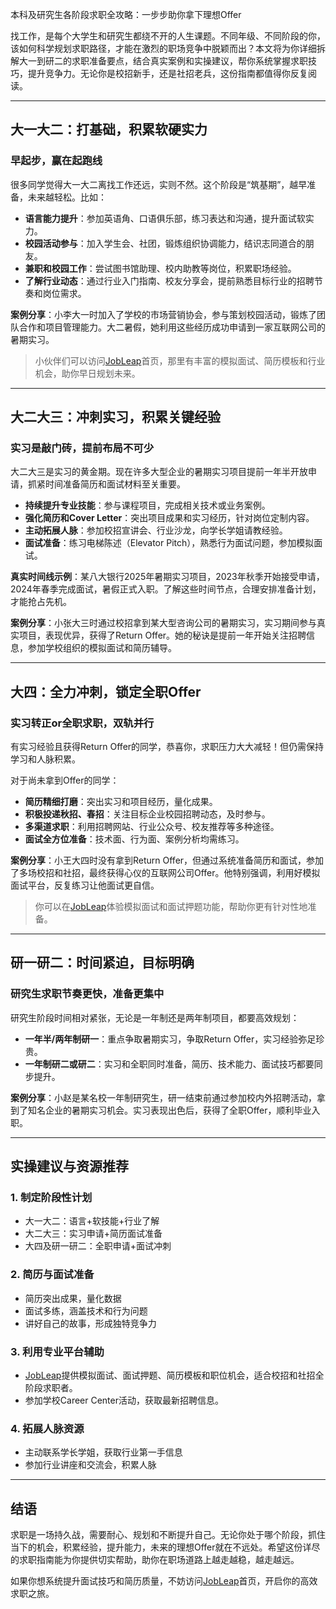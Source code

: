 本科及研究生各阶段求职全攻略：一步步助你拿下理想Offer

找工作，是每个大学生和研究生都绕不开的人生课题。不同年级、不同阶段的你，该如何科学规划求职路径，才能在激烈的职场竞争中脱颖而出？本文将为你详细拆解大一到研二的求职准备要点，结合真实案例和实操建议，帮你系统掌握求职技巧，提升竞争力。无论你是校招新手，还是社招老兵，这份指南都值得你反复阅读。

---

## 大一大二：打基础，积累软硬实力

### 早起步，赢在起跑线

很多同学觉得大一大二离找工作还远，实则不然。这个阶段是“筑基期”，越早准备，未来越轻松。比如：

- **语言能力提升**：参加英语角、口语俱乐部，练习表达和沟通，提升面试软实力。
- **校园活动参与**：加入学生会、社团，锻炼组织协调能力，结识志同道合的朋友。
- **兼职和校园工作**：尝试图书馆助理、校内助教等岗位，积累职场经验。
- **了解行业动态**：通过行业入门指南、校友分享会，提前熟悉目标行业的招聘节奏和岗位需求。

**案例分享**：小李大一时加入了学校的市场营销协会，参与策划校园活动，锻炼了团队合作和项目管理能力。大二暑假，她利用这些经历成功申请到一家互联网公司的暑期实习。

> 小伙伴们可以访问[JobLeap](https://www.jobleap.cn)首页，那里有丰富的模拟面试、简历模板和行业机会，助你早日规划未来。

---

## 大二大三：冲刺实习，积累关键经验

### 实习是敲门砖，提前布局不可少

大二大三是实习的黄金期。现在许多大型企业的暑期实习项目提前一年半开放申请，抓紧时间准备简历和面试材料至关重要。

- **持续提升专业技能**：参与课程项目，完成相关技术或业务案例。
- **强化简历和Cover Letter**：突出项目成果和实习经历，针对岗位定制内容。
- **主动拓展人脉**：参加校招宣讲会、行业沙龙，向学长学姐请教经验。
- **面试准备**：练习电梯陈述（Elevator Pitch），熟悉行为面试问题，参加模拟面试。

**真实时间线示例**：某八大银行2025年暑期实习项目，2023年秋季开始接受申请，2024年春季完成面试，暑假正式入职。了解这些时间节点，合理安排准备计划，才能抢占先机。

**案例分享**：小张大三时通过校招拿到某大型咨询公司的暑期实习，实习期间参与真实项目，表现优异，获得了Return Offer。她的秘诀是提前一年开始关注招聘信息，参加学校组织的模拟面试和简历辅导。

---

## 大四：全力冲刺，锁定全职Offer

### 实习转正or全职求职，双轨并行

有实习经验且获得Return Offer的同学，恭喜你，求职压力大大减轻！但仍需保持学习和人脉积累。

对于尚未拿到Offer的同学：

- **简历精细打磨**：突出实习和项目经历，量化成果。
- **积极投递秋招、春招**：关注目标企业校园招聘动态，及时参与。
- **多渠道求职**：利用招聘网站、行业公众号、校友推荐等多种途径。
- **面试全方位准备**：技术面、行为面、案例分析均需练习。

**案例分享**：小王大四时没有拿到Return Offer，但通过系统准备简历和面试，参加了多场校招和社招，最终获得心仪的互联网公司Offer。他特别强调，利用好模拟面试平台，反复练习让他面试更自信。

> 你可以在[JobLeap](https://www.jobleap.cn)体验模拟面试和面试押题功能，帮助你更有针对性地准备。

---

## 研一研二：时间紧迫，目标明确

### 研究生求职节奏更快，准备更集中

研究生阶段时间相对紧张，无论是一年制还是两年制项目，都要高效规划：

- **一年半/两年制研一**：重点争取暑期实习，争取Return Offer，实习经验弥足珍贵。
- **一年制研二或研二**：实习和全职同时准备，简历、技术能力、面试技巧都要同步提升。

**案例分享**：小赵是某名校一年制研究生，研一结束前通过参加校内外招聘活动，拿到了知名企业的暑期实习机会。实习表现出色后，获得了全职Offer，顺利毕业入职。

---

## 实操建议与资源推荐

### 1. 制定阶段性计划

- 大一大二：语言+软技能+行业了解
- 大二大三：实习申请+简历面试准备
- 大四及研一研二：全职申请+面试冲刺

### 2. 简历与面试准备

- 简历突出成果，量化数据
- 面试多练，涵盖技术和行为问题
- 讲好自己的故事，形成独特竞争力

### 3. 利用专业平台辅助

- [JobLeap](https://www.jobleap.cn)提供模拟面试、面试押题、简历模板和职位机会，适合校招和社招全阶段求职者。
- 参加学校Career Center活动，获取最新招聘信息。

### 4. 拓展人脉资源

- 主动联系学长学姐，获取行业第一手信息
- 参加行业讲座和交流会，积累人脉

---

## 结语

求职是一场持久战，需要耐心、规划和不断提升自己。无论你处于哪个阶段，抓住当下的机会，积累经验，提升能力，未来的理想Offer就在不远处。希望这份详尽的求职指南能为你提供切实帮助，助你在职场道路上越走越稳，越走越远。

如果你想系统提升面试技巧和简历质量，不妨访问[JobLeap](https://www.jobleap.cn)首页，开启你的高效求职之旅。